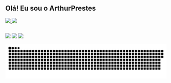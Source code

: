 ## Olá! Eu sou o ArthurPrestes  
 
 <div>
  <a href="https://github.com/ArthurPrestes">
  <img height="180em" src="https://github-readme-stats.vercel.app/api?username=ArthurPrestes&show_icons=true&theme=dark&include_all_commits=true&count_private=true"/>
  <img height="180em" src="https://github-readme-stats.vercel.app/api/top-langs/?username=ArthurPrestes&layout=compact&langs_count=16&theme=dark"/>
</div>
 
  ##
 
<div> 

  <a href="https://www.instagram.com/dj_arthurprestes/" target="_blank"><img src="https://img.shields.io/badge/-Instagram-%23333?style=for-the-badge&logo=instagram&logoColor=white" target="_blank"></a>
  <a href = "https://mail.google.com/mail/u/1/#inbox"><img src="https://img.shields.io/badge/-Gmail-%23333?style=for-the-badge&logo=gmail&logoColor=white" target="_blank"></a>
  <a href="https://www.linkedin.com/in/arthur-prestes-81075b188/" target="_blank"><img src="https://img.shields.io/badge/-LinkedIn-%23333?style=for-the-badge&logo=linkedin&logoColor=white" target="_blank"></a> 
 
  ![Snake animation](https://github.com/ArthurPrestes/ArthurPrestes/blob/output/github-contribution-grid-snake.svg)
 
</div>

